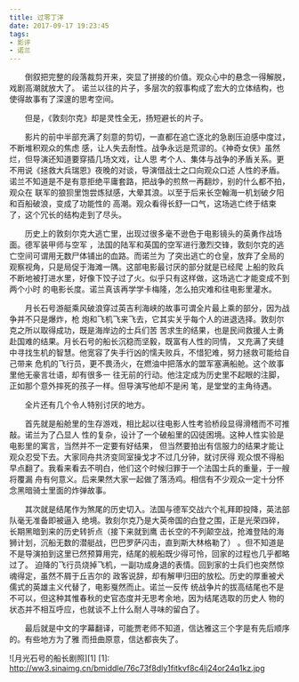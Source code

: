 ```yaml
---
title: 过零丁洋
date: 2017-09-17 19:23:45
tags: 
- 影评
- 诺兰
---
```

&emsp;&emsp;倒叙把完整的段落裁剪开来，突显了拼接的价值。观众心中的悬念一得解脱，戏剧高潮就放大了。
诺兰以往的片子，多层次的叙事构成了宏大的立体结构，也使得故事有了深邃的思考空间。

&emsp;&emsp;但是，《敦刻尔克》却是灵性全无，扬短避长的片子。

&emsp;&emsp;影片的前中半部充满了刻意的剪切，一直都在追亡逐北的急剧压迫感中度过，不断堆积观众的焦虑
感，让人失去耐性。战争永远是荒谬的。《神奇女侠》虽然烂，但导演还知道要穿插几场文戏，让人思
考个人、集体与战争的矛盾关系。更不用说《拯救大兵瑞恩》夜晚的对谈，导演借战士之口向观众口述
人性的矛盾。诺兰不知道是不是有意拒绝平庸套路，把战争的煎熬一再翻炒，别的什么都不拍，观众在
联军的狼狈里饱尝炼狱感，大晕其浪。以至于后来长空翰海一机划破夕阳和百船破浪，变成了功能性的
高潮。观众看得长舒一口气，这场逃亡终于结束了，这个冗长的结构走到了尽头。

&emsp;&emsp;历史上的敦刻尔克大逃亡里，出现过很多毫不逊色于电影镜头的英勇作战场面。德军装甲师与空军
，法国的陆军和英国的空军进行激烈交锋，敦刻尔克的逃亡空间可谓用无数尸体铺出的血路。而诺兰为
了突出逃亡的仓皇，放弃了全局的观察视角，只是局促于海滩一隅。这部电影最讨厌的部分就是已经爬
上船的败兵不断地被打进水里，好像下饺子过了火。似乎只有这样做，这场逃亡才能变成不到两个小时
的电影长度。诺兰真该再学学卡梅隆，怎么拍灾难和往电影里灌水。

&emsp;&emsp;月长石号游艇乘风破浪穿过英吉利海峡的故事可谓全片最上乘的部分，因为战争并不只是爆炸，枪
炮和飞机飞来飞去，它其实关乎每个人的进退选择。敦刻尔克之所以取得成功，既是海岸边的士兵们苦
苦求生的结果，也是民间救援人士勇赴国难的结果。月长石号的船长沉稳而坚毅，既富有人性的同情，
又充满了夹缝中寻找生机的智慧。他宽容了失手行凶的懦夫败兵，不惜犯难，努力拯救可能给自己带来
危机的飞行员，更不畏汤火，在燃油中把落水的盟军塞满船舱。这个故事里他无豪言壮语，却有很多一
往无前的行动。他注定成为历史里不起眼的注脚，正如那个意外摔死的孩子一样。但导演写他却不是闲
笔，是堂堂的主角待遇。

&emsp;&emsp;全片还有几个令人特别讨厌的地方。

&emsp;&emsp;首先就是船舱里的生存游戏，相比起以往电影人性考验桥段显得滑稽而不可推敲。诺兰为了凸显人
性的复杂，设计了一个破船里的囚徒困境。这种人性实验是电影里的寓言，当然并不一定要有好结果，
但当然要拍出有信服力的结果才能让观众忍受下去。大家同舟共济变同室操戈才不过几分钟，就讨厌得
观众恨不得船早点翻了。我看来看去不明白，他们这个时候归罪于一个法国士兵的重量，于一艘将覆漏
舟有何意义。后来果然大家一起做了落汤鸡。相信有不少观众一定十分怀念黑暗骑士里面的炸弹故事。

&emsp;&emsp;其次就是结尾作为煞尾的历史切入。法国与德军交战六个礼拜即投降，英法部队毫无准备即被逼入
绝境。敦刻尔克乃是大英帝国的白登之围，正是光荣四碎，长期黑暗到来的历史转折点（接下来就到鹰
击长空的不列颠空战，抢滩登陆的海狮计划，沉船无数的潜艇战，巴巴罗萨闪击，直到斯大林格勒了）
。但不知道是不是导演拍到这里已然预算用完，结尾的舰船既少得可怜，回家的过程也几乎都略过了。
迫降的飞行员烧掉飞机，一副功成身退的表情。回到家的士兵们也突然惊魂得定，虽然不屑于丘吉尔的
政客说辞，却有解甲归田的放松。历史的厚重被犬儒式的英雄主义代替了，电影戛然而止。诺兰一反传
统战争片的拔高结尾也不是不可以，但这种其惟春秋的史官态度并无思考余地，因为结尾选取的历史人
物的状态并不相互呼应，也就谈不上什么耐人寻味的留白了。

&emsp;&emsp;最后就是中文的字幕翻译，可能贾老师不知道，信达雅这三个字是有先后顺序的。有些地方为了雅
而扭曲原意，信达都丧失了。
    
  ![月光石号的船长剧照][1]
  [1]: http://ww3.sinaimg.cn/bmiddle/76c73f8dly1fitkvf8c4lj24or24q1kz.jpg